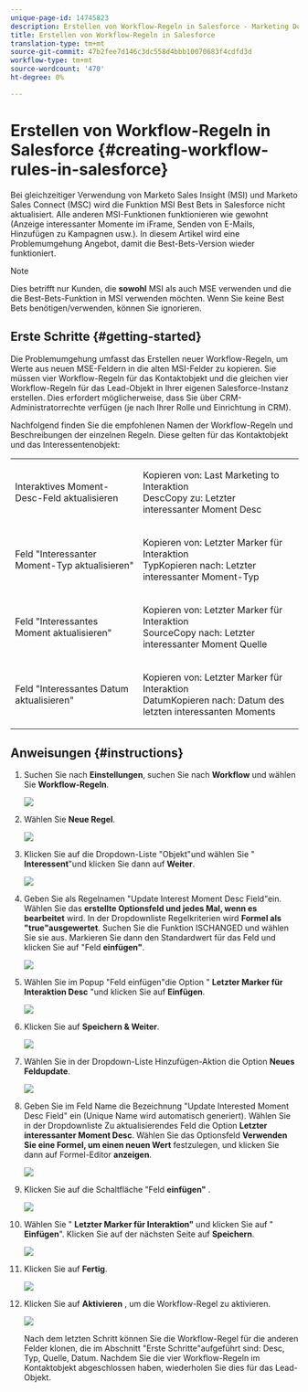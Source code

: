```yaml
---
unique-page-id: 14745823
description: Erstellen von Workflow-Regeln in Salesforce - Marketing Docs - Produktdokumentation
title: Erstellen von Workflow-Regeln in Salesforce
translation-type: tm+mt
source-git-commit: 47b2fee7d146c3dc558d4bbb10070683f4cdfd3d
workflow-type: tm+mt
source-wordcount: '470'
ht-degree: 0%

---
```



# Erstellen von Workflow-Regeln in Salesforce {#creating-workflow-rules-in-salesforce}

Bei gleichzeitiger Verwendung von Marketo Sales Insight (MSI) und Marketo Sales Connect (MSC) wird die Funktion MSI Best Bets in Salesforce nicht aktualisiert. Alle anderen MSI-Funktionen funktionieren wie gewohnt (Anzeige interessanter Momente im iFrame, Senden von E-Mails, Hinzufügen zu Kampagnen usw.). In diesem Artikel wird eine Problemumgehung Angebot, damit die Best-Bets-Version wieder funktioniert.

>[!NOTE]
>
>Dies betrifft nur Kunden, die **sowohl** MSI als auch MSE verwenden und die die Best-Bets-Funktion in MSI verwenden möchten. Wenn Sie keine Best Bets benötigen/verwenden, können Sie ignorieren.

## Erste Schritte {#getting-started}

Die Problemumgehung umfasst das Erstellen neuer Workflow-Regeln, um Werte aus neuen MSE-Feldern in die alten MSI-Felder zu kopieren. Sie müssen vier Workflow-Regeln für das Kontaktobjekt und die gleichen vier Workflow-Regeln für das Lead-Objekt in Ihrer eigenen Salesforce-Instanz erstellen. Dies erfordert möglicherweise, dass Sie über CRM-Administratorrechte verfügen (je nach Ihrer Rolle und Einrichtung in CRM).

Nachfolgend finden Sie die empfohlenen Namen der Workflow-Regeln und Beschreibungen der einzelnen Regeln. Diese gelten für das Kontaktobjekt und das Interessentenobjekt:

<table> 
 <colgroup> 
  <col> 
  <col> 
 </colgroup> 
 <tbody> 
  <tr> 
   <td>Interaktives Moment-Desc-Feld aktualisieren</td> 
   <td><p>Kopieren von: Last Marketing to Interaktion<br>DescCopy zu: Letzter interessanter Moment Desc</p></td> 
  </tr> 
  <tr> 
   <td>Feld "Interessanter Moment-Typ aktualisieren"</td> 
   <td><p>Kopieren von: Letzter Marker für Interaktion<br>TypKopieren nach: Letzter interessanter Moment-Typ</p></td> 
  </tr> 
  <tr> 
   <td>Feld "Interessantes Moment aktualisieren"</td> 
   <td><p>Kopieren von: Letzter Marker für Interaktion<br>SourceCopy nach: Letzter interessanter Moment Quelle</p></td> 
  </tr> 
  <tr> 
   <td>Feld "Interessantes Datum aktualisieren"</td> 
   <td><p>Kopieren von: Letzter Marker für Interaktion<br>DatumKopieren nach: Datum des letzten interessanten Moments</p></td> 
  </tr> 
 </tbody> 
</table>

## Anweisungen {#instructions}

1. Suchen Sie nach **Einstellungen**, suchen Sie nach **Workflow** und wählen Sie **Workflow-Regeln**.

   ![](assets/one-1.png)

1. Wählen Sie **Neue Regel**.

   ![](assets/two-1.png)

1. Klicken Sie auf die Dropdown-Liste &quot;Objekt&quot;und wählen Sie &quot; **Interessent**&quot;und klicken Sie dann auf **Weiter**.

   ![](assets/three-1.png)

1. Geben Sie als Regelnamen &quot;Update Interest Moment Desc Field&quot;ein. Wählen Sie das **erstellte Optionsfeld und jedes Mal, wenn es bearbeitet** wird. In der Dropdownliste Regelkriterien wird **Formel als &quot;true&quot;ausgewertet**. Suchen Sie die Funktion ISCHANGED und wählen Sie sie aus. Markieren Sie dann den Standardwert für das Feld und klicken Sie auf &quot;Feld **einfügen&quot;**.

   ![](assets/four-1.png)

1. Wählen Sie im Popup &quot;Feld einfügen&quot;die Option &quot; **Letzter Marker für Interaktion Desc** &quot;und klicken Sie auf **Einfügen**.

   ![](assets/five-1.png)

1. Klicken Sie auf **Speichern &amp; Weiter**.

   ![](assets/6.png)

1. Wählen Sie in der Dropdown-Liste Hinzufügen-Aktion die Option **Neues Feldupdate**.

   ![](assets/seven.png)

1. Geben Sie im Feld Name die Bezeichnung &quot;Update Interested Moment Desc Field&quot; ein (Unique Name wird automatisch generiert). Wählen Sie in der Dropdownliste Zu aktualisierendes Feld die Option **Letzter interessanter Moment Desc**. Wählen Sie das Optionsfeld **Verwenden Sie eine Formel, um einen neuen Wert** festzulegen, und klicken Sie dann auf Formel-Editor **anzeigen**.

   ![](assets/eight.png)

1. Klicken Sie auf die Schaltfläche &quot;Feld **einfügen&quot;** .

   ![](assets/9a.png)

1. Wählen Sie &quot; **Letzter Marker für Interaktion&quot;** und klicken Sie auf &quot; **Einfügen**&quot;. Klicken Sie auf der nächsten Seite auf **Speichern**.

   ![](assets/nine.png)

1. Klicken Sie auf **Fertig**.

   ![](assets/twelve.png)

1. Klicken Sie auf **Aktivieren** , um die Workflow-Regel zu aktivieren.

   ![](assets/thirteen.png)

   Nach dem letzten Schritt können Sie die Workflow-Regel für die anderen Felder klonen, die im Abschnitt &quot;Erste Schritte&quot;aufgeführt sind: Desc, Typ, Quelle, Datum. Nachdem Sie die vier Workflow-Regeln im Kontaktobjekt abgeschlossen haben, wiederholen Sie dies für das Lead-Objekt.


